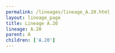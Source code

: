 ```yaml
---
permalink: /lineages/lineage_A.20.html
layout: lineage_page
title: Lineage A.20
lineage: A.20
parent: A
children: ['A.20']
---
```

